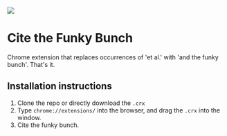 ![](name-of-giphy.gif)

Cite the Funky Bunch
=============
Chrome extension that replaces occurrences of 'et al.' with 'and the funky bunch'. That's it.

Installation instructions
------
1. Clone the repo or directly download the `.crx`
2. Type `chrome://extensions/` into the browser, and drag the `.crx` into the window.
3. Cite the funky bunch.